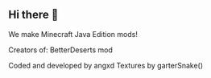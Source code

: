 ## Hi there 👋
We make Minecraft Java Edition mods!

Creators of:
BetterDeserts mod

Coded and developed by angxd
Textures by garterSnake()
